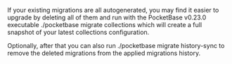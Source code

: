 If your existing migrations are all autogenerated, you may find it easier to upgrade by deleting all of them and run with the PocketBase v0.23.0 executable ./pocketbase migrate collections which will create a full snapshot of your latest collections configuration.

Optionally, after that you can also run ./pocketbase migrate history-sync to remove the deleted migrations from the applied migrations history.
